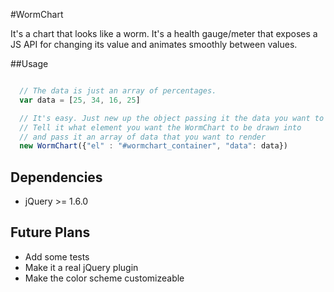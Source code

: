 #WormChart

It's a chart that looks like a worm.  It's a health gauge/meter that
exposes a JS API for changing its value and animates smoothly between values.  

##Usage
```javascript

  // The data is just an array of percentages.
  var data = [25, 34, 16, 25]

  // It's easy. Just new up the object passing it the data you want to display
  // Tell it what element you want the WormChart to be drawn into
  // and pass it an array of data that you want to render
  new WormChart({"el" : "#wormchart_container", "data": data})

```

## Dependencies
* jQuery >= 1.6.0

## Future Plans

* Add some tests
* Make it a real jQuery plugin
* Make the color scheme customizeable
